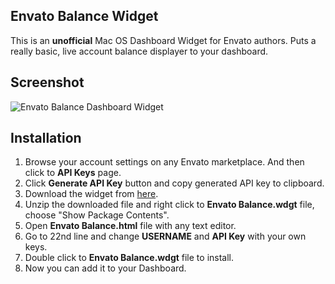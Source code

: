 Envato Balance Widget
---------------------

This is an **unofficial** Mac OS Dashboard Widget for Envato authors. Puts a really basic, live account balance displayer to your dashboard.

Screenshot
----------

![Envato Balance Dashboard Widget](http://i.imgur.com/YEpWQnT.png)

Installation
------------

 1. Browse your account settings on any Envato marketplace. And then click to **API Keys** page.
 2. Click **Generate API Key** button and copy generated API key to clipboard.
 3. Download the widget from [here](https://github.com/erayalakese/EnvatoBalanceWidget/archive/master.zip).
 4. Unzip the downloaded file and right click to **Envato Balance.wdgt** file, choose "Show Package Contents".
 5. Open **Envato Balance.html** file with any text editor.
 6. Go to 22nd line and change **USERNAME** and **API Key** with your own keys.
 7. Double click to **Envato Balance.wdgt** file to install.
 8. Now you can add it to your Dashboard.
